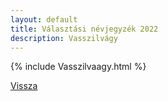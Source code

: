 ```yaml
---
layout: default
title: Választási névjegyzék 2022
description: Vasszilvágy
---
```


{% include Vasszilvaagy.html %}

[Vissza](./)